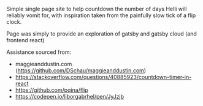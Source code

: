 Simple single page site to help countdown the number of days Helli will reliably vomit for, with inspiration taken from the painfully slow tick of a flip clock.

Page was simply to provide an exploration of gatsby and gatsby cloud (and frontend react)

Assistance sourced from:

- maggieanddustin.com (https://github.com/DSchau/maggieanddustin.com)
- https://stackoverflow.com/questions/40885923/countdown-timer-in-react
- https://github.com/pqina/flip
- https://codepen.io/liborgabrhel/pen/JyJzjb
